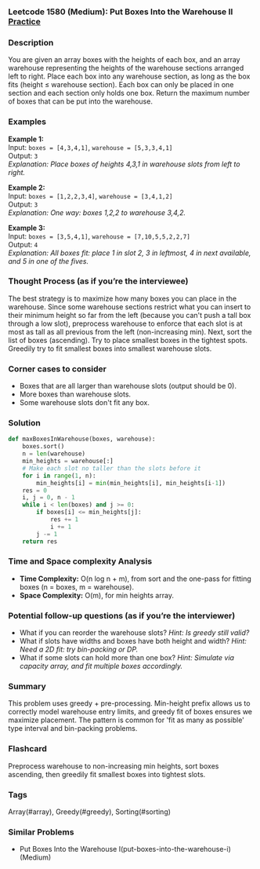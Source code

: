 ### Leetcode 1580 (Medium): Put Boxes Into the Warehouse II [Practice](https://leetcode.com/problems/put-boxes-into-the-warehouse-ii)

### Description  
You are given an array boxes with the heights of each box, and an array warehouse representing the heights of the warehouse sections arranged left to right. Place each box into any warehouse section, as long as the box fits (height ≤ warehouse section). Each box can only be placed in one section and each section only holds one box. Return the maximum number of boxes that can be put into the warehouse.

### Examples  
**Example 1:**  
Input: `boxes = [4,3,4,1]`, `warehouse = [5,3,3,4,1]`  
Output: `3`  
*Explanation: Place boxes of heights 4,3,1 in warehouse slots from left to right.*  

**Example 2:**  
Input: `boxes = [1,2,2,3,4]`, `warehouse = [3,4,1,2]`  
Output: `3`  
*Explanation: One way: boxes 1,2,2 to warehouse 3,4,2.*

**Example 3:**  
Input: `boxes = [3,5,4,1]`, `warehouse = [7,10,5,5,2,2,7]`  
Output: `4`  
*Explanation: All boxes fit: place 1 in slot 2, 3 in leftmost, 4 in next available, and 5 in one of the fives.*

### Thought Process (as if you’re the interviewee)  
The best strategy is to maximize how many boxes you can place in the warehouse. Since some warehouse sections restrict what you can insert to their minimum height so far from the left (because you can't push a tall box through a low slot), preprocess warehouse to enforce that each slot is at most as tall as all previous from the left (non-increasing min). Next, sort the list of boxes (ascending). Try to place smallest boxes in the tightest spots. Greedily try to fit smallest boxes into smallest warehouse slots.

### Corner cases to consider  
- Boxes that are all larger than warehouse slots (output should be 0).
- More boxes than warehouse slots.
- Some warehouse slots don't fit any box.

### Solution

```python
def maxBoxesInWarehouse(boxes, warehouse):
    boxes.sort()
    n = len(warehouse)
    min_heights = warehouse[:]
    # Make each slot no taller than the slots before it
    for i in range(1, n):
        min_heights[i] = min(min_heights[i], min_heights[i-1])
    res = 0
    i, j = 0, n - 1
    while i < len(boxes) and j >= 0:
        if boxes[i] <= min_heights[j]:
            res += 1
            i += 1
        j -= 1
    return res
```

### Time and Space complexity Analysis  
- **Time Complexity:** O(n log n + m), from sort and the one-pass for fitting boxes (n = boxes, m = warehouse).
- **Space Complexity:** O(m), for min heights array.

### Potential follow-up questions (as if you’re the interviewer)  
- What if you can reorder the warehouse slots?
  *Hint: Is greedy still valid?*
- What if slots have widths and boxes have both height and width?
  *Hint: Need a 2D fit: try bin-packing or DP.*
- What if some slots can hold more than one box?
  *Hint: Simulate via capacity array, and fit multiple boxes accordingly.*

### Summary
This problem uses greedy + pre-processing. Min-height prefix allows us to correctly model warehouse entry limits, and greedy fit of boxes ensures we maximize placement. The pattern is common for 'fit as many as possible' type interval and bin-packing problems.


### Flashcard
Preprocess warehouse to non-increasing min heights, sort boxes ascending, then greedily fit smallest boxes into tightest slots.

### Tags
Array(#array), Greedy(#greedy), Sorting(#sorting)

### Similar Problems
- Put Boxes Into the Warehouse I(put-boxes-into-the-warehouse-i) (Medium)